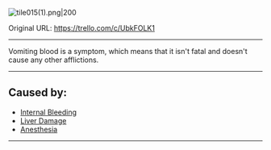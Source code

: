 ![tile015(1).png\|200](/Symptoms/Vomiting%20Blood%20-%20Attachments/6718845db30472d958dd7bb1.png)

Original URL: https://trello.com/c/UbkFOLK1

---

Vomiting blood is a symptom, which means that it isn't fatal and doesn't cause any other afflictions.

---

## Caused by:

- [Internal Bleeding](../Torso/Internal%20Bleeding.md)
- [Liver Damage](../Torso/Liver%20Damage.md)
- [Anesthesia](../Torso/Anesthesia.md)

---

